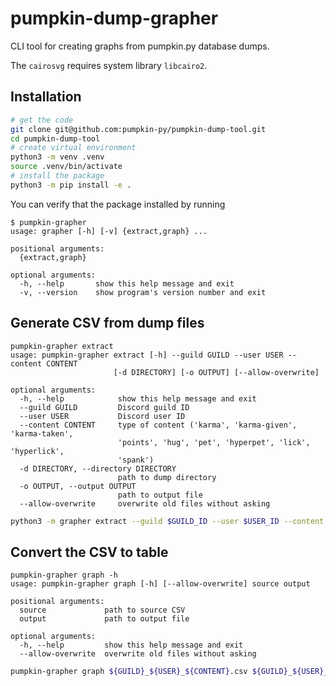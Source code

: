 # pumpkin-dump-grapher

CLI tool for creating graphs from pumpkin.py database dumps.

The `cairosvg` requires system library `libcairo2`.


## Installation

```bash
# get the code
git clone git@github.com:pumpkin-py/pumpkin-dump-tool.git
cd pumpkin-dump-tool
# create virtual environment
python3 -m venv .venv
source .venv/bin/activate
# install the package
python3 -m pip install -e .
```

You can verify that the package installed by running

```
$ pumpkin-grapher
usage: grapher [-h] [-v] {extract,graph} ...

positional arguments:
  {extract,graph}

optional arguments:
  -h, --help       show this help message and exit
  -v, --version    show program's version number and exit
```

## Generate CSV from dump files

```
pumpkin-grapher extract
usage: pumpkin-grapher extract [-h] --guild GUILD --user USER --content CONTENT
                       [-d DIRECTORY] [-o OUTPUT] [--allow-overwrite]

optional arguments:
  -h, --help            show this help message and exit
  --guild GUILD         Discord guild ID
  --user USER           Discord user ID
  --content CONTENT     type of content ('karma', 'karma-given', 'karma-taken',
                        'points', 'hug', 'pet', 'hyperpet', 'lick', 'hyperlick',
                        'spank')
  -d DIRECTORY, --directory DIRECTORY
                        path to dump directory
  -o OUTPUT, --output OUTPUT
                        path to output file
  --allow-overwrite     overwrite old files without asking
```

```bash
python3 -m grapher extract --guild $GUILD_ID --user $USER_ID --content points -d dumps/
```

## Convert the CSV to table

```
pumpkin-grapher graph -h
usage: pumpkin-grapher graph [-h] [--allow-overwrite] source output

positional arguments:
  source             path to source CSV
  output             path to output file

optional arguments:
  -h, --help         show this help message and exit
  --allow-overwrite  overwrite old files without asking
```

```bash
pumpkin-grapher graph ${GUILD}_${USER}_${CONTENT}.csv ${GUILD}_${USER}_${CONTENT}.png
```
